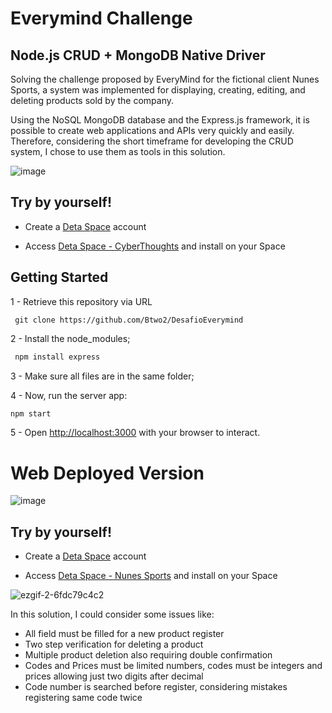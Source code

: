 # Everymind Challenge

##  Node.js CRUD + MongoDB Native Driver

Solving the challenge proposed by EveryMind for the fictional client Nunes Sports, a system was implemented for displaying, creating, editing, and deleting products sold by the company.

Using the NoSQL MongoDB database and the Express.js framework, it is possible to create web applications and APIs very quickly and easily. Therefore, considering the short timeframe for developing the CRUD system, I chose to use them as tools in this solution.

![image](https://github.com/Btwo2/DesafioEverymind/assets/110456965/abceee6e-56ff-41f9-bd73-4bfff163f6e1)

## Try by yourself!

- Create a [Deta Space](https://deta.space/) account

- Access [Deta Space - CyberThoughts](https://deta.space/discovery/r/bsua4ptrgftbxpan) and install on your Space

## Getting Started

 1 - Retrieve this repository via URL
 
  ```git
   git clone https://github.com/Btwo2/DesafioEverymind
  ```

 2 - Install the node_modules;
 
 ```cmd
  npm install express
  ```
 
 3 - Make sure all files are in the same folder;
 
 4 - Now, run the server app:

  ```cmd
  npm start
  ```

 5 - Open [http://localhost:3000](http://localhost:3000) with your browser to interact.

 # Web Deployed Version

 ![image](https://github.com/Btwo2/DesafioEverymind/assets/110456965/c04c016b-4b64-4b68-ae8a-bc019adc4f4a)

## Try by yourself!

- Create a [Deta Space](https://deta.space/) account

- Access [Deta Space - Nunes Sports](https://deta.space/discovery/r/gr8gc93iasoqsap6) and install on your Space

![ezgif-2-6fdc79c4c2](https://github.com/Btwo2/DesafioEverymind/assets/110456965/5250db26-bf84-4ad1-9b70-d93c064387a5)

 In this solution, I could consider some issues like:
 - All field must be filled for a new product register
 - Two step verification for deleting a product
 - Multiple product deletion also requiring double confirmation
 - Codes and Prices must be limited numbers, codes must be integers and prices allowing just two digits after decimal
 - Code number is searched before register, considering mistakes registering same code twice

